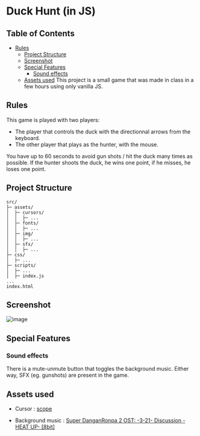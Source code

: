 # Duck Hunt (in JS)

## Table of Contents

* [Rules](#rules)
  * [Project Structure](#project-structure)
  * [Screenshot](#screenshot)
  * [Special Features](#special-features)
    * [Sound effects](#sound-effects)
  * [Assets used](#assets-used)
This project is a small game that was made in class in a few hours using only vanilla JS.

## Rules

This game is played with two players:

* The player that controls the duck with the directionnal arrows from the keyboard.
* The other player that plays as the hunter, with the mouse.

You have up to 60 seconds to avoid gun shots / hit the duck many times as possible. If the hunter shoots the duck, he wins one point, if he misses, he loses one point.

## Project Structure

```tree
src/
├─ assets/
│  ├─ cursors/
│  │  ├─ ...
│  ├─ fonts/
│  │  ├─ ...
│  ├─ img/
│  │  ├─ ...
│  ├─ sfx/
│  │  ├─ ...
├─ css/
│  ├─ ...
├─ scripts/
│  ├─ ...
│  ├─ index.js
...
index.html
```

## Screenshot

![image](https://user-images.githubusercontent.com/56207146/156078518-5e83f402-b37e-43f6-936e-2ad91279f85d.png)

## Special Features

### Sound effects

There is a mute-unmute button that toggles the background music. Either way, SFX (eg. gunshots) are present in the game.

## Assets used

* Cursor :
[scope](https://www.cursor.cc/?action=icon&file_id=92498)

* Background music :
[Super DanganRonpa 2 OST: -3-21- Discussion -HEAT UP- [8bit]](https://www.youtube.com/watch?v=Hltx4jQ4444)
